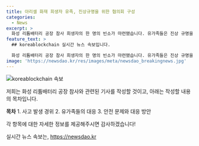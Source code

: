 ```yaml
---
title: 아리셀 화재 희생자 유족, 진상규명을 위한 협의회 구성
categories:
  - News
excerpt: >
  화성 리튬배터리 공장 참사 희생자의 한 명의 빈소가 마련됐습니다. 유가족들은 진상 규명을 위해 공동대응하겠다고 밝혔으며, 아리셀 기업을 비판했습니다. MBC 뉴스는 제보를 기다립니다. 02-784-4000, 이메일 mbcjebo@mbc.co.kr, 카카오톡 @mbc제보
feature_text: >
  ## koreablockchain 실시간 뉴스 속보입니다.

  화성 리튬배터리 공장 참사 희생자의 한 명의 빈소가 마련됐습니다. 유가족들은 진상 규명을 위해 공동대응하겠다고 밝혔으며, 아리셀 기업을 비판했습니다. MBC 뉴스는 제보를 기다립니다. 02-784-4000, 이메일 mbcjebo@mbc.co.kr, 카카오톡 @mbc제보
image: 'https://newsdao.kr/res/images/meta/newsdao_breakingnews.jpg'
---
```


<p><img src="https://newsdao.kr/res/images/meta/newsdao_breakingnews.jpg" alt="koreablockchain 속보" /></p>

<p>저희는 화성 리튬배터리 공장 참사와 관련된 기사를 작성할 것이고, 아래는 작성할 내용의 목차입니다.</p>

<p><strong>목차</strong>
1. 사고 발생 경위
2. 유가족들의 대응
3. 안전 문제와 대응 방안</p>

<p>각 항목에 대한 자세한 정보를 제공해주시면 감사하겠습니다!</p>
실시간 뉴스 속보는, <a href="https://newsdao.kr" rel="dofollow">https://newsdao.kr</a>


